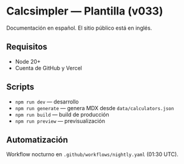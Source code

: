 # Calcsimpler — Plantilla (v033)

Documentación en español. El sitio público está en inglés.

## Requisitos
- Node 20+
- Cuenta de GitHub y Vercel

## Scripts
- `npm run dev` — desarrollo
- `npm run generate` — genera MDX desde `data/calculators.json`
- `npm run build` — build de producción
- `npm run preview` — previsualización

## Automatización
Workflow nocturno en `.github/workflows/nightly.yaml` (01:30 UTC).
